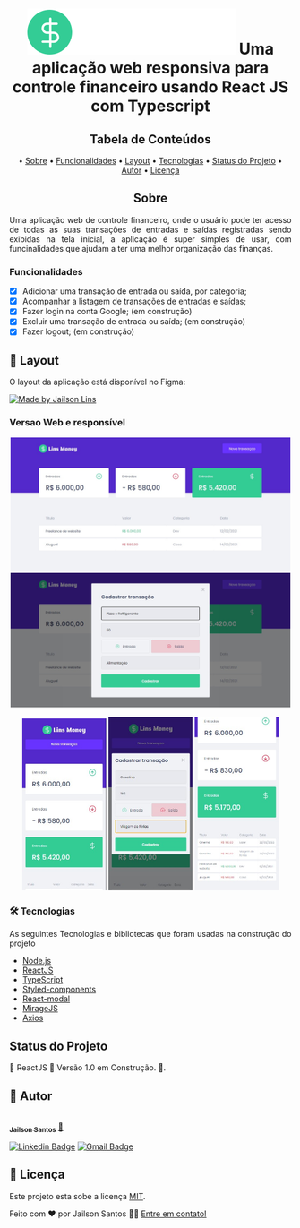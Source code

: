 <h1 align="center">
  <img alt="LinsMoney" title="#LinsMoney" src="./src/assets/logo.svg" />
  Uma aplicação web responsiva para controle financeiro usando React JS com Typescript
</h1>

<h2 align="center">Tabela de Conteúdos</h2>
<p align="center">
  • <a href="#sobre">Sobre</a>
  • <a href="#funcionalidades">Funcionalidades</a>
  • <a href="#layout">Layout</a>
  • <a href="#tecnologias">Tecnologias</a> 
  • <a href="#status">Status do Projeto</a> 
  • <a href="#autor">Autor</a>
  • <a href="#licenca">Licença</a>
</p>

<h2 align="center" id="sobre">Sobre</h2>
<p align="justify">Uma aplicação web de controle financeiro, onde o usuário pode ter acesso de todas as suas transações de entradas e saídas registradas sendo exibidas na tela inicial, a aplicação é super simples de usar, com funcinalidades que ajudam a ter uma melhor organização das finanças.</p>

<h3 align="left" id="funcionalidades">Funcionalidades</h3>

- [x] Adicionar uma transação de entrada ou saída, por categoria;
- [x] Acompanhar a listagem de transações de entradas e saídas;
- [x] Fazer login na conta Google; (em construção)
- [x] Excluir uma transação de entrada ou saída; (em construção)
- [x] Fazer logout; (em construção)

<h2 align="left" id="layout">🎨 Layout</h2>
<p align="justify">O layout da aplicação está disponível no Figma:</p>
<a href="https://www.figma.com/file/ESwoOKYGMiqeoQGFWgYovc/dtmoney-Ignite-(Copy)-(Copy)">
  <img alt="Made by Jailson Lins" src="https://img.shields.io/badge/Acessar%20Layout-FIGMA-green">
</a>

<h3 align="left" id="layout">Versao Web e responsível</h3>


<p align="center">
  <img alt="LinsMoneyDashboard" title="#LinsMoneyDashboard" src="./src/assets/dashboard.jpg" width="500px">
  <img alt="LinsMoneyModal" title="#LinsMoneyModal" src="./src/assets/modal.jpg" width="500px">
</p>

<p align="center">
  <img alt="LinsMoneyDashboardMobile" title="#LinsMoneyDashboardMobile" src="./src/assets/dashboard-mobile.jpg" width="150px">
  <img alt="LinsMoneyModalMobile" title="#LinsMoneyModalMobile" src="./src/assets/modal-mobile.jpg" width="150px">
    <img alt="LinsMoneyHistoricoMobile" title="#LinsMoneyHistoricoMobile" src="./src/assets/historico.jpg" width="150px">
</p>


<h3 align="left" id="tecnologias">🛠 Tecnologias</h3>
<p align="justify">As seguintes Tecnologias e bibliotecas que foram usadas na construção do projeto</p>

- [Node.js](https://nodejs.org/en/)
- [ReactJS](https://pt-br.reactjs.org/)
- [TypeScript](https://www.typescriptlang.org/)
- [Styled-components](https://styled-components.com/docs/basics)
- [React-modal](https://github.com/reactjs/react-modal)
- [MirageJS](https://miragejs.com/tutorial/intro/)
- [Axios](https://axios-http.com/docs/intro)

<h2 align="left" id="status">Status do Projeto</h2>
<p align="left"> 🚧  ReactJS 🚀 Versão 1.0 em Construção.  🚧.</p>

<h2 align="left" id="autor">🦸 Autor</h2>
<a href="https://github.com/JailsonSantos">
 <img style="border-radius: 50%;" src="https://avatars.githubusercontent.com/u/11697713?s=96&v=4" width="100px;" alt=""/>
 <br />
 <sub><b>Jailson Santos</b></sub></a> <a href="https://www.linkedin.com/in/jailson-santos-726395104/" title="Jailson Santos">🚀</a>
 <br />

[![Linkedin Badge](https://img.shields.io/badge/-Jailson-blue?style=flat-square&logo=Linkedin&logoColor=white&link=https://www.linkedin.com/in/jailson-santos-726395104/)](https://www.linkedin.com/in/jailson-santos-726395104/) 
[![Gmail Badge](https://img.shields.io/badge/-jailson.ads007@gmail.com-c14438?style=flat-square&logo=Gmail&logoColor=white&link=mailto:jailson.ads007@gmail.com)](mailto:jailson.ads007@gmail.com)


<h2 align="left" id="licenca">📝 Licença</h2>

Este projeto esta sobe a licença [MIT](./LICENSE).

Feito com ❤️ por Jailson Santos 👋🏽 [Entre em contato!](https://www.linkedin.com/in/jailson-santos-726395104/)